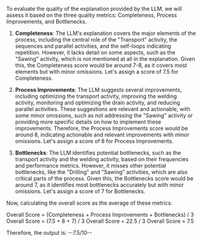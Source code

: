 To evaluate the quality of the explanation provided by the LLM, we will assess it based on the three quality metrics: Completeness, Process Improvements, and Bottlenecks.

1. **Completeness**: The LLM's explanation covers the major elements of the process, including the central role of the "Transport" activity, the sequences and parallel activities, and the self-loops indicating repetition. However, it lacks detail on some aspects, such as the "Sawing" activity, which is not mentioned at all in the explanation. Given this, the Completeness score would be around 7-8, as it covers most elements but with minor omissions. Let's assign a score of 7.5 for Completeness.

2. **Process Improvements**: The LLM suggests several improvements, including optimizing the transport activity, improving the welding activity, monitoring and optimizing the drain activity, and reducing parallel activities. These suggestions are relevant and actionable, with some minor omissions, such as not addressing the "Sawing" activity or providing more specific details on how to implement these improvements. Therefore, the Process Improvements score would be around 8, indicating actionable and relevant improvements with minor omissions. Let's assign a score of 8 for Process Improvements.

3. **Bottlenecks**: The LLM identifies potential bottlenecks, such as the transport activity and the welding activity, based on their frequencies and performance metrics. However, it misses other potential bottlenecks, like the "Drilling" and "Sawing" activities, which are also critical parts of the process. Given this, the Bottlenecks score would be around 7, as it identifies most bottlenecks accurately but with minor omissions. Let's assign a score of 7 for Bottlenecks.

Now, calculating the overall score as the average of these metrics:

Overall Score = (Completeness + Process Improvements + Bottlenecks) / 3
Overall Score = (7.5 + 8 + 7) / 3
Overall Score = 22.5 / 3
Overall Score = 7.5

Therefore, the output is:
--7.5/10--
